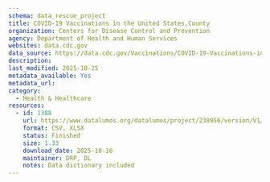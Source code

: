 ```yaml
---
schema: data_rescue_project 
title: COVID-19 Vaccinations in the United States,County
organization: Centers for Disease Control and Prevention
agency: Department of Health and Human Services
websites: data.cdc.gov
data_source: https://data.cdc.gov/Vaccinations/COVID-19-Vaccinations-in-the-United-States-County/8xkx-amqh
description: 
last_modified: 2025-10-25
metadata_available: Yes
metadata_url: 
category:
  - Health & Healthcare 
resources:
  - id: 1388
    url: https://www.datalumos.org/datalumos/project/238956/version/V1/view
    format: CSV, XLSX
    status: Finished
    size: 1.33
    download_date: 2025-10-16
    maintainer: DRP, DL
    notes: Data dictionary included
---
```

